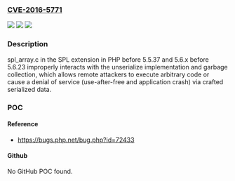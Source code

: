 ### [CVE-2016-5771](https://cve.mitre.org/cgi-bin/cvename.cgi?name=CVE-2016-5771)
![](https://img.shields.io/static/v1?label=Product&message=n%2Fa&color=blue)
![](https://img.shields.io/static/v1?label=Version&message=n%2Fa&color=blue)
![](https://img.shields.io/static/v1?label=Vulnerability&message=n%2Fa&color=brighgreen)

### Description

spl_array.c in the SPL extension in PHP before 5.5.37 and 5.6.x before 5.6.23 improperly interacts with the unserialize implementation and garbage collection, which allows remote attackers to execute arbitrary code or cause a denial of service (use-after-free and application crash) via crafted serialized data.

### POC

#### Reference
- https://bugs.php.net/bug.php?id=72433

#### Github
No GitHub POC found.

